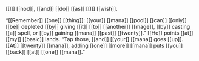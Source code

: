 
[[I]] [[nod]], [[and]] [[do]] [[as]] [[I]] [[wish]].

“[[Remember]] [[one]] [[thing]]: [[your]] [[mana]] [[pool]] [[can]] [[only]] [[be]] depleted [[by]] giving [[it]] [[to]] [[another]] [[mage]], [[by]] casting [[a]] spell, or [[by]] gaining [[mana]] [[past]] [[twenty]].” [[He]] points [[at]] [[my]] [[basic]] lands. “Tap those, [[and]] [[your]] [[mana]] goes [[up]]. [[At]] [[twenty]] [[mana]], adding [[one]] [[more]] [[mana]] puts [[you]] [[back]] [[at]] [[one]] [[mana]].”

